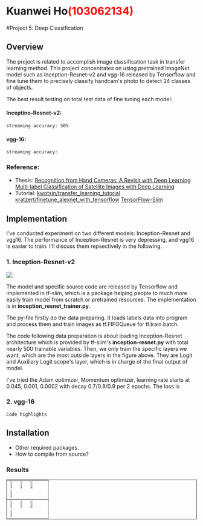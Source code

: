 # Kuanwei Ho<span style="color:red">(103062134)</span>

#Project 5: Deep Classification

## Overview
The project is related to accomplish image classification task in transfer learning method.
This project concentrates on using pretrained ImageNet model such as Inception-Resnet-v2 and vgg-16 released by Tensorflow and fine tune them to precisely classify handcam's photo to detect 24 classes of objects.

The best result testing on total test data of fine tuning each model:
#### Inceptino-Resnet-v2: 
	streaming accuracy: 50%
#### vgg-16:
	streaming accuracy: 
	

### Reference:
- Thesis:
	[Recognition from Hand Cameras: A Revisit with Deep Learning](https://arxiv.org/abs/1512.01881)
	[Multi-label Classification of Satellite Images with Deep Learning](http://cs231n.stanford.edu/reports/2017/pdfs/908.pdf)
- Tutorial:
	[kwotsin/transfer_learning_tutorial](https://github.com/kwotsin/transfer_learning_tutorial)
	[kratzert/finetune_alexnet_with_tensorflow](https://github.com/kratzert/finetune_alexnet_with_tensorflow)
	[TensorFlow-Slim](https://github.com/tensorflow/tensorflow/tree/master/tensorflow/contrib/slim)

	


## Implementation

I've conducted experiment on two different models: Inception-Resnet and vgg16.
The performance of Inception-Resnet is very depressing, and vgg16 is easier to train.
I'll discuss them repsectively in the following.


### 1. Inception-Resnet-v2

![](https://i2.kknews.cc/SIG=e19v49/q4q0006048n3505os81.jpg)

The model and specific source code are released by Tensorflow and implemented in tf-slim, which is a package helping people to much more easily train model from scratch or pretrained resources.
The implementation is in **inception_resnet_trainer.py**.

The py-file firstly do the data preparing.
It loads labels data into program and process them and train images as tf.FIFOQueue for tf.train.batch.

The code following data preparation is about loading Inception-Resnet architecture which is provided by tf-slim's **inception-resnet.py** with total nearly 500 trainable variables.
Then, we only train the specific layers we want, which are the most outside layers in the figure above.
They are Logit and Auxiliary Logit scope's layer, which is in charge of the final output of model.

I've tried the Adam optimizer, Momentum optimizer, learning rate starts at 0.045, 0.001, 0.0002 with decay 0.7/0.8/0.9 per 2 epochs.
The loss is 
	

### 2. vgg-16

```
Code highlights
```

## Installation
* Other required packages.
* How to compile from source?

### Results

<table border=1>
<tr>
<td>
<img src="placeholder.jpg" width="24%"/>
<img src="placeholder.jpg"  width="24%"/>
<img src="placeholder.jpg" width="24%"/>
<img src="placeholder.jpg" width="24%"/>
</td>
</tr>

<tr>
<td>
<img src="placeholder.jpg" width="24%"/>
<img src="placeholder.jpg"  width="24%"/>
<img src="placeholder.jpg" width="24%"/>
<img src="placeholder.jpg" width="24%"/>
</td>
</tr>

</table>


